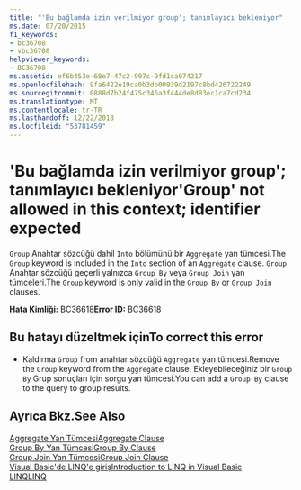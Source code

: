 ```yaml
---
title: "'Bu bağlamda izin verilmiyor group'; tanımlayıcı bekleniyor"
ms.date: 07/20/2015
f1_keywords:
- bc36708
- vbc36708
helpviewer_keywords:
- BC36708
ms.assetid: ef6b453e-68e7-47c2-997c-9fd1ca074217
ms.openlocfilehash: 9fa6422e19ca0b3db00939d2197c8bd426722249
ms.sourcegitcommit: 0888d7b24f475c346a3f444de8d83ec1ca7cd234
ms.translationtype: MT
ms.contentlocale: tr-TR
ms.lasthandoff: 12/22/2018
ms.locfileid: "53781459"
---
```

# <a name="group-not-allowed-in-this-context-identifier-expected"></a><span data-ttu-id="a6c6e-102">'Bu bağlamda izin verilmiyor group'; tanımlayıcı bekleniyor</span><span class="sxs-lookup"><span data-stu-id="a6c6e-102">'Group' not allowed in this context; identifier expected</span></span>
<span data-ttu-id="a6c6e-103">`Group` Anahtar sözcüğü dahil `Into` bölümünü bir `Aggregate` yan tümcesi.</span><span class="sxs-lookup"><span data-stu-id="a6c6e-103">The `Group` keyword is included in the `Into` section of an `Aggregate` clause.</span></span> <span data-ttu-id="a6c6e-104">`Group` Anahtar sözcüğü geçerli yalnızca `Group By` veya `Group Join` yan tümceleri.</span><span class="sxs-lookup"><span data-stu-id="a6c6e-104">The `Group` keyword is only valid in the `Group By` or `Group Join` clauses.</span></span>  
  
 <span data-ttu-id="a6c6e-105">**Hata Kimliği:** BC36618</span><span class="sxs-lookup"><span data-stu-id="a6c6e-105">**Error ID:** BC36618</span></span>  
  
## <a name="to-correct-this-error"></a><span data-ttu-id="a6c6e-106">Bu hatayı düzeltmek için</span><span class="sxs-lookup"><span data-stu-id="a6c6e-106">To correct this error</span></span>  
  
-   <span data-ttu-id="a6c6e-107">Kaldırma `Group` from anahtar sözcüğü `Aggregate` yan tümcesi.</span><span class="sxs-lookup"><span data-stu-id="a6c6e-107">Remove the `Group` keyword from the `Aggregate` clause.</span></span> <span data-ttu-id="a6c6e-108">Ekleyebileceğiniz bir `Group By` Grup sonuçları için sorgu yan tümcesi.</span><span class="sxs-lookup"><span data-stu-id="a6c6e-108">You can add a `Group By` clause to the query to group results.</span></span>  
  
## <a name="see-also"></a><span data-ttu-id="a6c6e-109">Ayrıca Bkz.</span><span class="sxs-lookup"><span data-stu-id="a6c6e-109">See Also</span></span>  
 [<span data-ttu-id="a6c6e-110">Aggregate Yan Tümcesi</span><span class="sxs-lookup"><span data-stu-id="a6c6e-110">Aggregate Clause</span></span>](../../visual-basic/language-reference/queries/aggregate-clause.md)  
 [<span data-ttu-id="a6c6e-111">Group By Yan Tümcesi</span><span class="sxs-lookup"><span data-stu-id="a6c6e-111">Group By Clause</span></span>](../../visual-basic/language-reference/queries/group-by-clause.md)  
 [<span data-ttu-id="a6c6e-112">Group Join Yan Tümcesi</span><span class="sxs-lookup"><span data-stu-id="a6c6e-112">Group Join Clause</span></span>](../../visual-basic/language-reference/queries/group-join-clause.md)  
 [<span data-ttu-id="a6c6e-113">Visual Basic'de LINQ'e giriş</span><span class="sxs-lookup"><span data-stu-id="a6c6e-113">Introduction to LINQ in Visual Basic</span></span>](../../visual-basic/programming-guide/language-features/linq/introduction-to-linq.md)  
 [<span data-ttu-id="a6c6e-114">LINQ</span><span class="sxs-lookup"><span data-stu-id="a6c6e-114">LINQ</span></span>](../../visual-basic/programming-guide/language-features/linq/index.md)
